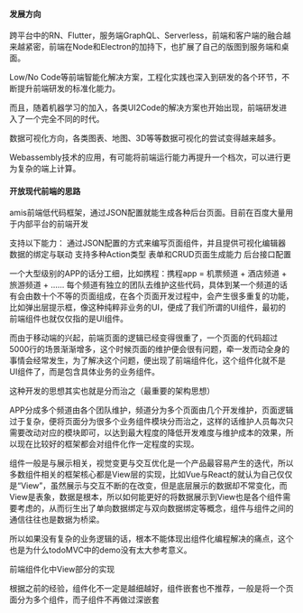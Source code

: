 #### 发展方向

跨平台中的RN、Flutter，服务端GraphQL、Serverless，前端和客户端的融合越来越紧密，前端在Node和Electron的加持下，也扩展了自己的版图到服务端和桌面。

Low/No Code等前端智能化解决方案，工程化实践也深入到研发的各个环节，不断提升前端研发的标准化能力。

而且，随着机器学习的加入，各类UI2Code的解决方案也开始出现，前端研发进入了一个完全不同的时代。

数据可视化方向，各类图表、地图、3D等等数据可视化的尝试变得越来越多。

Webassembly技术的应用，有可能将前端运行能力再提升一个档次，可以进行更为复杂的端上计算。



#### 开放现代前端的思路

amis前端低代码框架，通过JSON配置就能生成各种后台页面。目前在百度大量用于内部平台的前端开发

支持以下能力：
通过JSON配置的方式来编写页面组件，并且提供可视化编辑器
数据的绑定与联动
支持多种Action类型
表单和CRUD页面生成能力
后台接口配置



一个大型级别的APP的话分工细，比如携程：携程app = 机票频道 + 酒店频道 + 旅游频道 + ......
每个频道有独立的团队去维护这些代码，具体到某一个频道的话有会由数十个不等的页面组成，在各个页面开发过程中，会产生很多重复的功能，比如弹出层提示框，像这种纯粹非业务的UI，便成了我们所谓的UI组件，最初的前端组件也就仅仅指的是UI组件。

而由于移动端的兴起，前端页面的逻辑已经变得很重了，一个页面的代码超过5000行的场景渐渐增多，这个时候页面的维护便会很有问题，牵一发而动全身的事情会经常发生，为了解决这个问题，便出现了前端组件化，这个组件化就不是UI组件了，而是包含具体业务的业务组件。

这种开发的思想其实也就是分而治之（最重要的架构思想）

APP分成多个频道由各个团队维护，频道分为多个页面由几个开发维护，页面逻辑过于复杂，便将页面分为很多个业务组件模块分而治之，这样的话维护人员每次只需要改动对应的模块即可，以达到最大程度的降低开发难度与维护成本的效果，所以现在比较好的框架都会对组件化作一定程度的实现。

组件一般是与展示相关，视觉变更与交互优化是一个产品最容易产生的迭代，所以多数组件相关的框架核心都是View层的实现，比如Vue与React的就认为自己仅仅是“View”，虽然展示与交互不断的在改变，但是底层展示的数据却不常变化，而View是表象，数据是根本，所以如何能更好的将数据展示到View也是各个组件需要考虑的，从而衍生出了单向数据绑定与双向数据绑定等概念，组件与组件之间的通信往往也是数据为桥梁。

所以如果没有复杂的业务逻辑的话，根本不能体现出组件化编程解决的痛点，这个也是为什么todoMVC中的demo没有太大参考意义。

前端组件化中View部分的实现

根据之前的经验，组件化不一定是越细越好，组件嵌套也不推荐，一般是将一个页面分为多个组件，而子组件不再做过深嵌套



